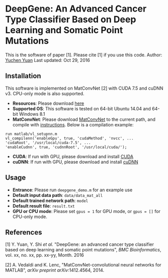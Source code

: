 # DeepGene: An Advanced Cancer Type Classifier Based on Deep Learning and Somatic Point Mutations
This is the software of paper [1]. Please cite [1] if you use this code.
Author: [Yuchen Yuan](mailto:yyua4798@uni.sydney.edu.au)
Last updated: Oct 29, 2016

## Installation
This software is implemented on MatConvNet [2] with CUDA 7.5 and cuDNN v3. CPU-only mode is also supported.
- **Resources**: Please download [here](https://pan.baidu.com/s/1o8wEBH4)
- **Supported OS**: This software is tested on 64-bit Ubuntu 14.04 and 64-bit Windows 8.1
- **MatConvNet**: Please download [MatConvNet](http://www.vlfeat.org/matconvnet/) to the current path, and compile with [instructions](http://www.vlfeat.org/matconvnet/install/). Below is a compilation example:
```
run matlab/vl_setupnn.m
vl_compilenn('enableGpu', true, 'cudaMethod', 'nvcc', ...
'cudaRoot', '/usr/local/cuda-7.5', ...
'enableCudnn', true, 'cudnnRoot', '/usr/local/cuda/');
```
- **CUDA**: If run with GPU, please download and install [CUDA](https://developer.nvidia.com/cuda-toolkit-archive)
- **cuDNN**: If run with GPU, please download and install [cuDNN](https://developer.nvidia.com/cudnn)

## Usage
- **Entrance**: Please run `deepgene_demo.m` for an example use
- **Default input data path**: `data/data_mat_all`
- **Default trained network path**: `model`
- **Default result file**: `result.txt`
- **GPU or CPU mode**: Please set `gpus = 1` for GPU mode, or `gpus = []` for CPU-only mode.

## References
> 
[1] Y. Yuan, Y. Shi *et al.* "DeepGene: an advanced cancer type classifier based on deep learning and somatic point mutations", *BMC Bioinformatics*, vol. xx, no. xx, pp. xx-yy, Month. 2016

>
[2] A. Vedaldi and K. Lenc, "MatConvNet-convolutional neural networks for MATLAB", *arXiv preprint arXiv*:1412.4564, 2014.
